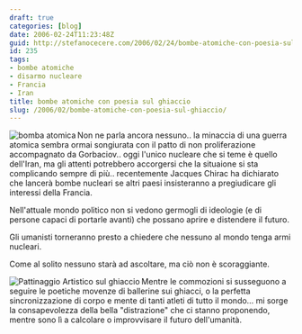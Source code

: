 ```yaml
---
draft: true
categories: [blog]
date: 2006-02-24T11:23:48Z
guid: http://stefanocecere.com/2006/02/24/bombe-atomiche-con-poesia-sul-ghiaccio/
id: 235
tags:
- bombe atomiche
- disarmo nucleare
- Francia
- Iran
title: bombe atomiche con poesia sul ghiaccio
slug: /2006/02/bombe-atomiche-con-poesia-sul-ghiaccio/
---
```


<img src='/wp-content/bomba_atomica.jpg' alt='bomba atomica' align='left' />Non ne parla ancora nessuno.. la minaccia di una guerra atomica sembra ormai songiurata con il patto di non proliferazione accompagnato da Gorbaciov.. oggi l'unico nucleare che si teme è quello dell'Iran, ma gli attenti potrebbero accorgersi che la situaione si sta complicando sempre di più.. recentemente Jacques Chirac ha dichiarato che lancerà bombe nucleari se altri paesi insisteranno a pregiudicare gli interessi della Francia.
  
Nell'attuale mondo politico non si vedono germogli di ideologie (e di persone capaci di portarle avanti) che possano aprire e distendere il futuro.

Gli umanisti torneranno presto a chiedere che nessuno al mondo tenga armi nucleari.
  
Come al solito nessuno starà ad ascoltare, ma ciò non è scoraggiante.

<img src='/wp-content/pattinaggioartistico.jpg' alt='Pattinaggio Artistico sul ghiaccio' align='left' />Mentre le commozioni si susseguono a seguire le poetiche movenze di ballerine sui ghiacci, o la perfetta sincronizzazione di corpo e mente di tanti atleti di tutto il mondo… mi sorge la consapevolezza della bella "distrazione" che ci stanno proponendo, mentre sono lì a calcolare o improvvisare il futuro dell'umanità.
